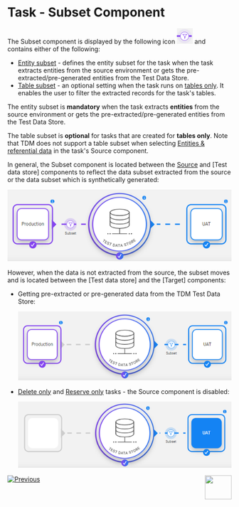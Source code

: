 # Task - Subset Component

The Subset component is displayed by the following icon ![subset](images/task_subset_icon.png) and contains either of the following:

- [Entity subset](15a_entity_subset.md) -  defines the entity subset for the task when the task extracts entities from the source environment or gets the pre-extracted/pre-generated entities from the Test Data Store. 
- [Table subset](15b_table_subset.md) - an optional setting when the task runs on [tables only](14c_task_source_component_tables.md). It enables the user to filter the extracted records for the task's tables. 

The entity subset is **mandatory** when the task extracts **entities** from the source environment or gets the pre-extracted/pre-generated entities from the Test Data Store.  

The table subset is **optional** for tasks that are created for **tables only**. Note that TDM does not support a table subset when selecting [Entities & referential data](14b_task_source_component_entities.md) in the task's Source component.

In general, the Subset component is located between the [Source](14a_task_source_component.md) and [Test data store] components to reflect the data subset extracted from the source or the data subset which is synthetically generated:

![subset example](images/task_widget_subset_example2.png)

However, when the data is not extracted from the source, the subset moves and is located between the [Test data store] and the [Target] components:  

- Getting pre-extracted or pre-generated data from the TDM Test Data Store:

  ![subset example](images/task_widget_subset_example1.png)



- [Delete only](17b_task_target_component_entities.md#delete)  and [Reserve only](17b_task_target_component_entities.md#reserve) tasks - the Source component is disabled:

  ![subset example](images/task_widget_subset_example3.png)


 [![Previous](/articles/images/Previous.png)](14a_task_source_component.md)[<img align="right" width="60" height="54" src="/articles/images/Next.png">](16_task_test_data_store_component.md)
